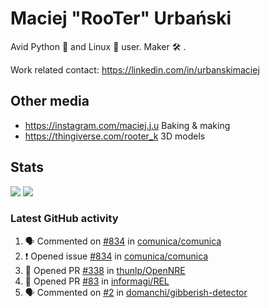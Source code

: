 # Maciej "RooTer" Urbański

Avid Python 🐍 and Linux 🐧 user.
Maker 🛠 .

Work related contact: https://linkedin.com/in/urbanskimaciej

## Other media

* https://instagram.com/maciej.j.u Baking & making
* https://thingiverse.com/rooter_k 3D models

## Stats

![](https://github-readme-stats.vercel.app/api?username=rooterkyberian&hide_title=true&show_icons=true&count_private=true&theme=graywhite)
![](https://komarev.com/ghpvc/?username=rooterkyberian&color=lightgray&style=flat-square)

### Latest GitHub activity
<!--START_SECTION:activity-->
1. 🗣 Commented on [#834](https://github.com/comunica/comunica/issues/834) in [comunica/comunica](https://github.com/comunica/comunica)
2. ❗️ Opened issue [#834](https://github.com/comunica/comunica/issues/834) in [comunica/comunica](https://github.com/comunica/comunica)
3. 💪 Opened PR [#338](https://github.com/thunlp/OpenNRE/pull/338) in [thunlp/OpenNRE](https://github.com/thunlp/OpenNRE)
4. 💪 Opened PR [#83](https://github.com/informagi/REL/pull/83) in [informagi/REL](https://github.com/informagi/REL)
5. 🗣 Commented on [#2](https://github.com/domanchi/gibberish-detector/issues/2) in [domanchi/gibberish-detector](https://github.com/domanchi/gibberish-detector)
<!--END_SECTION:activity-->
